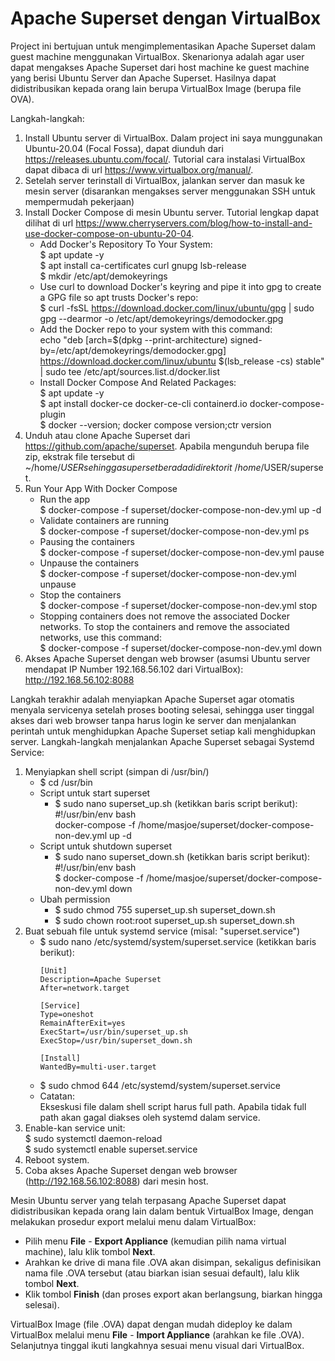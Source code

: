 # Apache Superset dengan VirtualBox

Project ini bertujuan untuk mengimplementasikan Apache Superset dalam guest machine menggunakan VirtualBox. Skenarionya adalah agar user dapat mengakses Apache Superset dari host machine ke guest machine yang berisi Ubuntu Server dan Apache Superset. Hasilnya dapat didistribusikan kepada orang lain berupa VirtualBox Image (berupa file OVA).

Langkah-langkah:
1. Install Ubuntu server di VirtualBox. Dalam project ini saya munggunakan Ubuntu-20.04 (Focal Fossa), dapat diunduh dari https://releases.ubuntu.com/focal/. Tutorial cara instalasi VirtualBox dapat dibaca di url https://www.virtualbox.org/manual/.
2. Setelah server terinstall di VirtualBox, jalankan server dan masuk ke mesin server (disarankan mengakses server menggunakan SSH untuk mempermudah pekerjaan)
3. Install Docker Compose di mesin Ubuntu server. Tutorial lengkap dapat dilihat di url https://www.cherryservers.com/blog/how-to-install-and-use-docker-compose-on-ubuntu-20-04.
    * Add Docker's Repository To Your System: \
      $ apt update -y \
      $ apt install ca-certificates curl gnupg lsb-release \
      $ mkdir /etc/apt/demokeyrings
    * Use curl to download Docker's keyring and pipe it into gpg to create a GPG file so apt trusts Docker's repo: \
      $  curl -fsSL https://download.docker.com/linux/ubuntu/gpg | sudo gpg --dearmor -o /etc/apt/demokeyrings/demodocker.gpg
    * Add the Docker repo to your system with this command: \
      echo "deb [arch=$(dpkg --print-architecture) signed-by=/etc/apt/demokeyrings/demodocker.gpg] https://download.docker.com/linux/ubuntu $(lsb_release -cs) stable" | sudo tee /etc/apt/sources.list.d/docker.list
    * Install Docker Compose And Related Packages: \
      $ apt update -y \
      $ apt install docker-ce docker-ce-cli containerd.io docker-compose-plugin \
      $ docker --version; docker compose version;ctr version
4. Unduh atau clone Apache Superset dari https://github.com/apache/superset. Apabila mengunduh berupa file zip, ekstrak file tersebut di ~/home/$USER sehingga superset berada di direktorit ~/home/$USER/superset.
5. Run Your App With Docker Compose
    * Run the app \
      $ docker-compose -f superset/docker-compose-non-dev.yml up -d
    * Validate containers are running \
      $ docker-compose -f superset/docker-compose-non-dev.yml ps
    * Pausing the containers \
      $ docker-compose -f superset/docker-compose-non-dev.yml pause
    * Unpause the containers \
      $ docker-compose -f superset/docker-compose-non-dev.yml unpause
    * Stop the containers \
      $ docker-compose -f superset/docker-compose-non-dev.yml stop
    * Stopping containers does not remove the associated Docker networks. To stop the containers and remove the associated networks, use this command: \
      $ docker-compose -f superset/docker-compose-non-dev.yml down
6. Akses Apache Superset dengan web browser (asumsi Ubuntu server mendapat IP Number 192.168.56.102 dari VirtualBox): \
    http://192.168.56.102:8088

Langkah terakhir adalah menyiapkan Apache Superset agar otomatis menyala servicenya setelah proses booting selesai, sehingga user tinggal akses dari web browser tanpa harus login ke server dan menjalankan perintah untuk menghidupkan Apache Superset setiap kali menghidupkan server.
Langkah-langkah menjalankan Apache Superset sebagai Systemd Service:
1. Menyiapkan shell script (simpan di /usr/bin/)
   - $ cd /usr/bin
   - Script untuk start superset
      - $ sudo nano superset_up.sh (ketikkan baris script berikut): \
	      #!/usr/bin/env bash \
	      docker-compose -f /home/masjoe/superset/docker-compose-non-dev.yml up -d
   - Script untuk shutdown superset
      - $ sudo nano superset_down.sh (ketikkan baris script berikut): \
        #!/usr/bin/env bash \
        $ docker-compose -f /home/masjoe/superset/docker-compose-non-dev.yml down
   - Ubah permission
      - $ sudo chmod 755 superset_up.sh superset_down.sh
      - $ sudo chown root:root superset_up.sh superset_down.sh
2. Buat sebuah file untuk systemd service (misal: "superset.service")
   - $ sudo nano /etc/systemd/system/superset.service (ketikkan baris berikut):
        ```
        [Unit]
        Description=Apache Superset
        After=network.target
        
        [Service]
        Type=oneshot
        RemainAfterExit=yes
        ExecStart=/usr/bin/superset_up.sh
        ExecStop=/usr/bin/superset_down.sh
        
        [Install]
        WantedBy=multi-user.target
        ```
   - $ sudo chmod 644 /etc/systemd/system/superset.service
   - Catatan: \
   Ekseskusi file dalam shell script harus full path. Apabila tidak full path akan gagal diakses oleh systemd dalam service.
3. Enable-kan service unit: \
   $ sudo systemctl daemon-reload \
   $ sudo systemctl enable superset.service
4. Reboot system.
5. Coba akses Apache Superset dengan web browser (http://192.168.56.102:8088) dari mesin host.

Mesin Ubuntu server yang telah terpasang Apache Superset dapat didistribusikan kepada orang lain dalam bentuk VirtualBox Image, dengan melakukan prosedur export melalui menu dalam VirtualBox:
* Pilih menu **File** - **Export Appliance** (kemudian pilih nama virtual machine), lalu klik tombol **Next**.
* Arahkan ke drive di mana file .OVA akan disimpan, sekaligus definisikan nama file .OVA tersebut (atau biarkan isian sesuai default), lalu klik tombol **Next**.
* Klik tombol **Finish** (dan proses export akan berlangsung, biarkan hingga selesai).

VirtualBox Image (file .OVA) dapat dengan mudah dideploy ke dalam VirtualBox melalui menu **File** - **Import Appliance** (arahkan ke file .OVA). Selanjutnya tinggal ikuti langkahnya sesuai menu visual dari VirtualBox.
